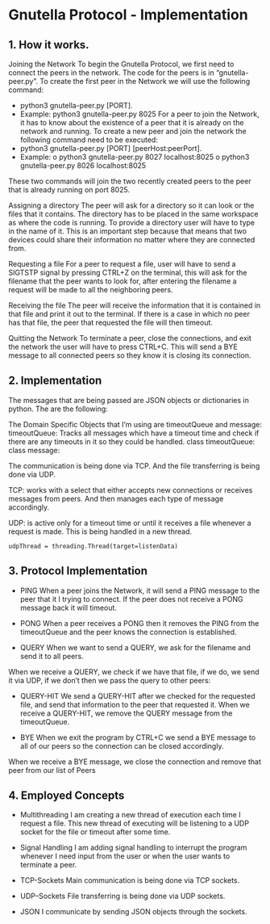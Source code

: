 # Gnutella Protocol - Implementation

## 1.	How it works. 

Joining the Network
To begin the Gnutella Protocol, we first need to connect the peers in the network. The code for the peers is in “gnutella-peer.py”. To create the first peer in the Network we will use the following command:
-	python3 gnutella-peer.py [PORT]. 
-	Example: python3 gnutella-peer.py 8025
For a peer to join the Network, it has to know about the existence of a peer that it is already on the network and running. To create a new peer and join the network the following command need to be executed:
-	python3 gnutella-peer.py [PORT] [peerHost:peerPort].  
-	Example: 
o	python3 gnutella-peer.py 8027 localhost:8025
o	python3 gnutella-peer.py 8026 localhost:8025

These two commands will join the two recently created peers to the peer that is already running on port 8025.

Assigning a directory
The peer will ask for a directory so it can look or the files that it contains. The directory has to be placed in the same workspace as where the code is running. To provide a directory user will have to type in the name of it. This is an important step because that means that two devices could share their information no matter where they are connected from.


Requesting a file
For a peer to request a file, user will have to send a SIGTSTP signal by pressing CTRL+Z on the terminal, this will ask for the filename that the peer wants to look for, after entering the filename a request will be made to all the neighboring peers.


Receiving the file
The peer will receive the information that it is contained in that file and print it out to the terminal. If there is a case in which no peer has that file, the peer that requested the file will then timeout.

Quitting the Network
To terminate a peer, close the connections, and exit the network the user will have to press CTRL+C. This will send a BYE message to all connected peers so they know it is closing its connection.


## 2.	Implementation

The messages that are being passed are JSON objects or dictionaries in python. The are the following:
 

The Domain Specific Objects that I’m using are timeoutQueue and message:
timeoutQueue: Tracks all messages which have a timeout time and check if there are any timeouts in it so they could be handled.
class timeoutQueue:
class message:

The communication is being done via TCP. And the file transferring is being done via UDP.
 
TCP: works with a select that either accepts new connections or receives messages from peers.  And then manages each type of message accordingly. 
 
UDP: is active only for a timeout time or until it receives a file whenever a request is made. This is being handled in a new thread.

    udpThread = threading.Thread(target=listenData)

## 3.	Protocol Implementation

-	PING
When a peer joins the Network, it will send a PING message to the peer that it I trying to connect. If the peer does not receive a PONG message back it will timeout.

-	PONG
When a peer receives a PONG then it removes the PING from the timeoutQueue and the peer knows the connection is established.

-	QUERY
When we want to send a QUERY, we ask for the filename and send it to all peers.

When we receive a QUERY, we check if we have that file, if we do, we send it via UDP, if we don’t then we pass the query to other peers:

-	QUERY-HIT
We send a QUERY-HIT after we checked for the requested file, and send that information to the peer that requested it. When we receive a QUERY-HIT, we remove the QUERY message from the timeoutQueue.

-	BYE
When we exit the program by CTRL+C we send a BYE message to all of our peers so the connection can be closed accordingly. 

When we receive a BYE message, we close the connection and remove that peer from our list of Peers
 

## 4.	Employed Concepts
-	Multithreading
I am creating a new thread of execution each time I request a file. This new thread of executing will be listening to a UDP socket for the file or timeout after some time.

-	Signal Handling
I am adding signal handling to interrupt the program whenever I need input from the user or when the user wants to terminate a peer.

-	TCP-Sockets
Main communication is being done via TCP sockets.

-	UDP–Sockets
File transferring is being done via UDP sockets.

-	JSON
I communicate by sending JSON objects through the sockets.
